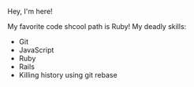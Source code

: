 Hey, I'm here!    

My favorite code shcool path is Ruby!
My deadly skills: 
* Git
* JavaScript
* Ruby
* Rails
* Killing history using git rebase
